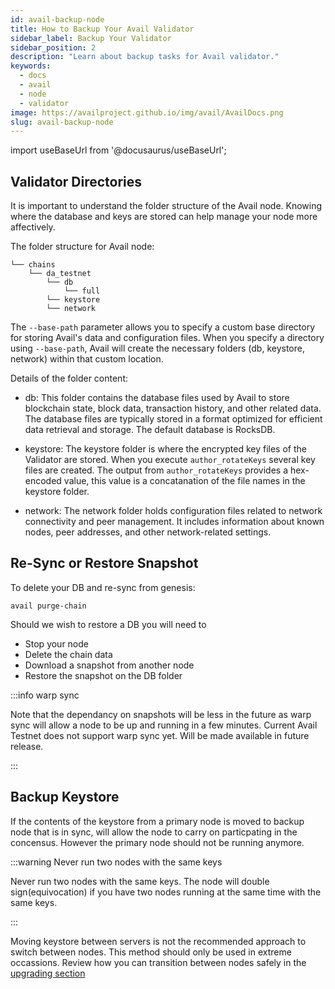 ```yaml
---
id: avail-backup-node
title: How to Backup Your Avail Validator
sidebar_label: Backup Your Validator
sidebar_position: 2
description: "Learn about backup tasks for Avail validator."
keywords:
  - docs
  - avail
  - node
  - validator
image: https://availproject.github.io/img/avail/AvailDocs.png
slug: avail-backup-node
---
```

import useBaseUrl from '@docusaurus/useBaseUrl';

## Validator Directories

It is important to understand the folder structure of the Avail node. Knowing where the database and keys are stored can help manage your node more affectively.

The folder structure for Avail node:
```
└── chains
    └── da_testnet
        └── db
            └── full
        └── keystore
        └── network
```
The `--base-path` parameter allows you to specify a custom base directory for storing Avail's data and configuration files. When you specify a directory using `--base-path`,
 Avail will create the necessary folders (db, keystore, network) within that custom location. 

Details of the folder content:
* db: This folder contains the database files used by Avail to store blockchain state, block data, transaction history, and other related data. The database files are typically
stored in a format optimized for efficient data retrieval and storage. The default database is RocksDB.

* keystore: The keystore folder is where the encrypted key files of the Validator are stored. When you execute `author_rotateKeys` several key files are created. The output from
`author_rotateKeys` provides a hex-encoded value, this value is a concatanation of the file names in the keystore folder.

* network: The network folder holds configuration files related to network connectivity and peer management. It includes information about known nodes, peer addresses, and other network-related settings. 

## Re-Sync or Restore Snapshot

To delete your DB and re-sync from genesis:
```
avail purge-chain
```

Should we wish to restore a DB you will need to
* Stop your node
* Delete the chain data
* Download a snapshot from another node 
* Restore the snapshot on the DB folder

:::info warp sync

Note that the dependancy on snapshots will be less in the future as warp sync will allow a node to be up and running in a few minutes. Current Avail Testnet does not support 
warp sync yet. Will be made available in future release.

:::

## Backup Keystore

If the contents of the keystore from a primary node is moved to backup node that is in sync, will allow the node to carry on particpating in the concensus. However the primary node 
should not be running anymore.

:::warning Never run two nodes with the same keys

Never run two nodes with the same keys. The node will double sign(equivocation) if you have two nodes running at the same time with the same keys.

:::

Moving keystore between servers is not the recommended approach to switch between nodes. This method should only be used in extreme occassions. Review how you can transition between nodes safely in
the [upgrading section](0030-avail-upgrade-validator-node.md)
